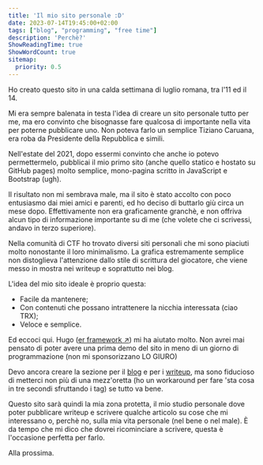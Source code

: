 ```yaml
---
title: 'Il mio sito personale :D'
date: 2023-07-14T19:45:00+02:00
tags: ["blog", "programming", "free time"]
description: 'Perchè?'
ShowReadingTime: true
ShowWordCount: true
sitemap:
  priority: 0.5
---
```


Ho creato questo sito in una calda settimana di luglio romana, tra l'11 ed il 14.

Mi era sempre balenata in testa l'idea di creare un sito personale tutto per me, ma ero convinto che bisognasse fare qualcosa di importante nella vita per poterne pubblicare uno. Non poteva farlo un semplice Tiziano Caruana, era roba da Presidente della Repubblica e simili.

Nell'estate del 2021, dopo essermi convinto che anche io potevo permettermelo, pubblicai il mio primo sito (anche quello statico e hostato su GitHub pages) molto semplice, mono-pagina scritto in JavaScript e Bootstrap (ugh).

Il risultato non mi sembrava male, ma il sito è stato accolto con poco entusiasmo dai miei amici e parenti, ed ho deciso di buttarlo giù circa un mese dopo. Effettivamente non era graficamente granchè, e non offriva alcun tipo di informazione importante su di me (che volete che ci scrivessi, andavo in terzo superiore).

Nella comunità di CTF ho trovato diversi siti personali che mi sono piaciuti molto nonostante il loro minimalismo. La grafica estremamente semplice non distoglieva l'attenzione dallo stile di scrittura del giocatore, che viene messo in mostra nei writeup e soprattutto nei blog.

L'idea del mio sito ideale è proprio questa:
- Facile da mantenere;
- Con contenuti che possano intrattenere la nicchia interessata (ciao TRX);
- Veloce e semplice.

Ed eccoci qui. Hugo ([er framework ↗](https://gohugo.io/)) mi ha aiutato molto. Non avrei mai pensato di poter avere una prima demo del sito in meno di un giorno di programmazione (non mi sponsorizzano LO GIURO)

Devo ancora creare la sezione per il [blog](https://tiziano-caruana.github.io/it/tags/blog) e per i [writeup](https://tiziano-caruana.github.io/it/tags/writeup), ma sono fiducioso di metterci non più di una mezz'oretta (ho un workaround per fare 'sta cosa in tre secondi sfruttando i tag) se tutto va bene.

Questo sito sarà quindi la mia zona protetta, il mio studio personale dove poter pubblicare writeup e scrivere qualche articolo su cose che mi interessano o, perchè no, sulla mia vita personale (nel bene o nel male). È da tempo che mi dico che dovrei ricominciare a scrivere, questa è l'occasione perfetta per farlo.

Alla prossima.
